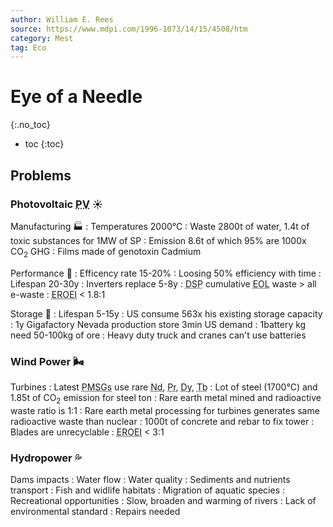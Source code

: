 ```yaml
---
author: William E. Rees
source: https://www.mdpi.com/1996-1073/14/15/4508/htm
category: Mest
tag: Eco
---
```



Eye of a Needle
===============
{:.no_toc}
- toc
{:toc}

Problems
--------

### Photovoltaic <abbr title="Photovoltaic">PV</abbr> ☀️

Manufacturing 🏭
: Temperatures 2000°C
: Waste 2800t of water, 1.4t of toxic substances for 1MW of SP
: Emission 8.6t of which 95% are 1000x CO<sub>2</sub> GHG
: Films made of genotoxin Cadmium

Performance 📶
: Efficency rate 15-20%
: Loosing 50% efficiency with time
: Lifespan 20-30y
: Inverters replace 5-8y
: <abbr title="Dead Solar panels">DSP</abbr> cumulative <abbr title="End of Life">EOL</abbr> waste > all e-waste
: <abbr title="Energy Return on Energy Invested">EROEI</abbr> < 1.8:1

Storage 🔋
: Lifespan 5-15y
: US consume 563x his existing storage capacity
: 1y Gigafactory Nevada production store 3min US demand
: 1battery kg need 50-100kg of ore
: Heavy duty truck and cranes can't use batteries

### Wind Power 🌬️

Turbines
: Latest <abbr title="Permanent Magnet Synchronous Generators">PMSGs</abbr> use rare <abbr title="Neodymium">Nd</abbr>, <abbr title="Praseodymium">Pr</abbr>, <abbr title="Dysprosium">Dy</abbr>, <abbr title="Terbium">Tb</abbr>
: Lot of steel (1700°C) and 1.85t of CO<sub>2</sub> emission for steel ton
: Rare earth metal mined and radioactive waste ratio is 1:1
: Rare earth metal processing for turbines generates same radioactive waste than nuclear
: 1000t of concrete and rebar to fix tower
: Blades are unrecyclable
: <abbr title="Energy Return on Energy Invested">EROEI</abbr> < 3:1

### Hydropower 💦

Dams impacts
: Water flow
: Water quality
: Sediments and nutrients transport
: Fish and widlife habitats
: Migration of aquatic species
: Recreational opportunities
: Slow, broaden and warming of rivers
: Lack of environmental standard
: Repairs needed
